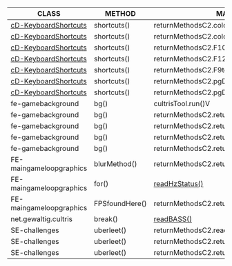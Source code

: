 |CLASS   | METHOD  | MAKES USE OF  |INTERNAL   | EXTERNAL  |
|---|---|---|---|---|
|[cD-KeyboardShortcuts](https://github.com/zDEFz/c2-patch/blob/main/INTERNAL/cD-KeyboardShortcuts/shortcuts(LgB;I)Z)  | shortcuts()  | returnMethodsC2.colorPresetSelectFirstItemEND()V | NO  | YES   |
|[cD-KeyboardShortcuts](https://github.com/zDEFz/c2-patch/blob/main/INTERNAL/cD-KeyboardShortcuts/shortcuts(LgB;I)Z) | shortcuts()  | returnMethodsC2.colorPresetSelectFirstItemHOME()V | NO  | YES   |
|[cD-KeyboardShortcuts](https://github.com/zDEFz/c2-patch/blob/main/INTERNAL/cD-KeyboardShortcuts/shortcuts(LgB;I)Z)  | shortcuts()  | returnMethodsC2.F10toggleBlur()V| NO  | YES   |
|[cD-KeyboardShortcuts](https://github.com/zDEFz/c2-patch/blob/main/INTERNAL/cD-KeyboardShortcuts/shortcuts(LgB;I)Z)  | shortcuts()  | returnMethodsC2.F12pressSave()V|NO  | YES   | NO
|[cD-KeyboardShortcuts](https://github.com/zDEFz/c2-patch/blob/main/INTERNAL/cD-KeyboardShortcuts/shortcuts(LgB;I)Z) | shortcuts()  | returnMethodsC2.F9toggleAnimation()V | NO  | YES   |
|[cD-KeyboardShortcuts](https://github.com/zDEFz/c2-patch/blob/main/INTERNAL/cD-KeyboardShortcuts/shortcuts(LgB;I)Z)  | shortcuts()  | returnMethodsC2.pgDownSwitchPresetDown()V | NO  | YES   |
|[cD-KeyboardShortcuts](https://github.com/zDEFz/c2-patch/blob/main/INTERNAL/cD-KeyboardShortcuts/shortcuts(LgB;I)Z) | shortcuts()  | returnMethodsC2.pgDownSwitchPresetUp()V | NO  | YES   |
|fe-gamebackground  | bg()  | cultrisTool.run()V| NO  | YES   |
|fe-gamebackground  | bg()  | returnMethodsC2.returnAnimationValue()I | NO  | YES   |
|fe-gamebackground  | bg()  | returnMethodsC2.returnBvalue()F  | NO  | YES   |
|fe-gamebackground  | bg()  | returnMethodsC2.returnGvalue()F  | NO  | YES   |
|fe-gamebackground  | bg()  | returnMethodsC2.returnRvalue()F  | NO  | YES   |
|FE-maingameloopgraphics   | blurMethod()  | returnMethodsC2.returnBlurvalue()F| NO   | YES  |
|FE-maingameloopgraphics   | for()  | [readHzStatus()](https://github.com/zDEFz/c2-patch/blob/main/INTERNAL/readHzStatus.java)   | YES   | NO  |
|FE-maingameloopgraphics   | FPSfoundHere()  | returnMethodsC2.returnFPSvalue()I| NO   | YES  |
|net.gewaltig.cultris   |break()   | [readBASS()](https://github.com/zDEFz/c2-patch/blob/main/INTERNAL/readBASS.java)  | YES   | NO   |
|SE-challenges  | uberleet()  | returnMethodsC2.readUberl33tFile()V | NO  | YES   |
|SE-challenges  | uberleet()  | returnMethodsC2.returnUberLeetLines()I | NO  | YES   |
|SE-challenges  | uberleet()  | returnMethodsC2.returnUberLeetPiecesPerSec()F | NO  | YES   |
